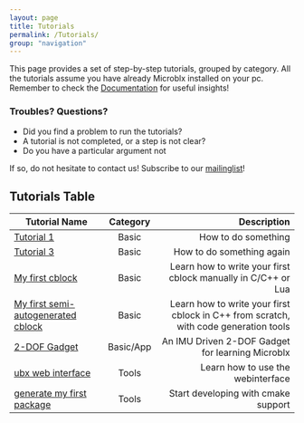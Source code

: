 ```yaml
---
layout: page
title: Tutorials
permalink: /Tutorials/
group: "navigation"
---
```


This page provides a set of step-by-step tutorials, grouped by category. All the tutorials assume you have already Microblx installed on your pc. Remember to check the [Documentation](/Documentation/) for useful insights!

### Troubles? Questions?

 - Did you find a problem to run the tutorials? 
 - A tutorial is not completed, or a step is not clear?
 - Do you have a particular argument not
 
 If so, do not hesitate to contact us! Subscribe to our [mailinglist](http://lists.mech.kuleuven.be/mailman/listinfo/microblx)!

## Tutorials Table



| Tutorial Name     |   Category         | Description  |
| ------------- |:-------------:| -----:|
|  [Tutorial 1](tutorial_1) | Basic |  How to do something|
|  [Tutorial 3](tutorial_3) | Basic |  How to do something again  |
|  [My first cblock](first_cblock) | Basic |  Learn how to write your first cblock manually in C/C++ or Lua |
|  [My first semi-autogenerated cblock](cpp_example_with_cmake) | Basic |  Learn how to write your first cblock in C++ from scratch, with code generation tools |
| [2-DOF Gadget](2dof_gadget) | Basic/App | An IMU Driven 2-DOF Gadget for learning Microblx |
| [ubx web interface](webinterface) | Tools      | Learn how to use the webinterface  |
| [generate my first package](pkg_generation) | Tools      | Start developing with cmake support |
